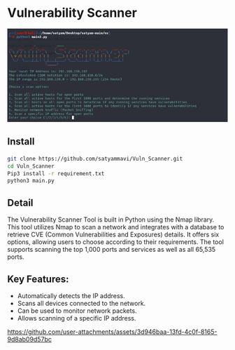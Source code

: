 # Vulnerability Scanner

![Vuls-Abstract](Photo/Scanner.png)

## Install
```bash
git clone https://github.com/satyammavi/Vuln_Scanner.git
cd Vuln_Scanner
Pip3 install -r requirement.txt
python3 main.py
```

## Detail
The Vulnerability Scanner Tool is built in Python using the Nmap library. This tool utilizes Nmap to scan a network and integrates with a database to retrieve CVE (Common Vulnerabilities and Exposures) details. It offers six options, allowing users to choose according to their requirements. The tool supports scanning the top 1,000 ports and services as well as all 65,535 ports.

## Key Features:
- Automatically detects the IP address.
- Scans all devices connected to the network.
- Can be used to monitor network packets.
- Allows scanning of a specific IP address.



https://github.com/user-attachments/assets/3d946baa-13fd-4c0f-8165-9d8ab09d57bc


